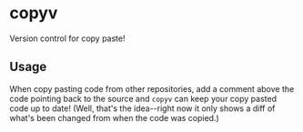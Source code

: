 # copyv

Version control for copy paste!

## Usage

When copy pasting code from other repositories, add a comment above the code pointing back to the source and `copyv` can keep your copy pasted code up to date! (Well, that's the idea--right now it only shows a diff of what's been changed from when the code was copied.)
